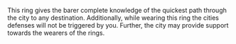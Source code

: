 This ring gives the barer complete knowledge of the quickest path through the city to any destination. Additionally, while wearing this ring the cities defenses will not be triggered by you. Further, the city may provide support towards the wearers of the rings.